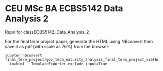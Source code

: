 # CEU MSc BA ECBS5142 Data Analysis 2
Repo for classECBS5142_Data_Analysis_2

For the final term project paper, generate the HTML using NBconvert then save it as pdf (with scale as 76%) from the browser:
```shell
jupyter nbconvert final_term_project/gov_tech_maturity_analysis_final_term_project_viethngn.ipynb --to=html --TemplateExporter.exclude_input=True
```
